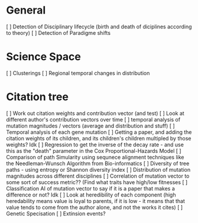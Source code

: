 
# General
[ ] Detection of Disciplinary lifecycle (birth and death of diciplines according to theory)
[ ] Detection of Paradigme shifts


# Science Space
[ ] Clusterings
[ ] Regional temporal changes in distribution

# Citation tree
[ ] Work out citation weights and contribution vector (and test)
[ ] Look at different author's contribution vectors over time
[ ] temporal analysis of mutation magnitudes / vectors (average and distribution and stuff)
[ ] Temporal analysis of each gene mutation
[ ] Getting a paper, and adding the citation weights of its children, and its children's children multipled by those weights? Idk
[ ] Regression to get the inverse of the decay rate - and use this as the "death" parameter in the Cox Proportional-Hazards Model
[ ] Comparison of path Simularity using sequnece alignment techniques like the Needleman-Wunsch Algorithm from Bio-informatics
[ ] Diversity of tree paths - using entropy or Shannon diversity index
[ ] Distribution of mutation magnitudes across different disciplines
[ ] Correlation of mutation vector to some sort of success metric?? (Find what traits have high/low fitnesses
[ ] Classification AI of mutation vector to say if it is a paper that makes a difference or not? Idk
[ ] Look at heredibility of each component (high heredability means value is loyal to parents, if it is low - it means that that value tends to come from the author alone, and not the works it cites)
[ ] Genetic Specisation
[ ] Extinsion events?
